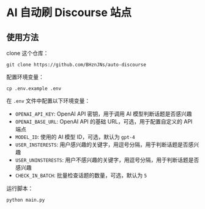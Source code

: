# AI 自动刷 Discourse 站点

## 使用方法

clone 这个仓库：
```
git clone https://github.com/BHznJNs/auto-discourse
```
配置环境变量：
```
cp .env.example .env
```

在 `.env` 文件中配置以下环境变量：

- `OPENAI_API_KEY`: OpenAI API 密钥，用于调用 AI 模型判断话题是否感兴趣
- `OPENAI_BASE_URL`: OpenAI API 的基础 URL，可选，用于配置自定义的 API 端点
- `MODEL_ID`: 使用的 AI 模型 ID，可选，默认为 `gpt-4`
- `USER_INSTERESTS`: 用户感兴趣的关键字，用逗号分隔，用于判断话题是否感兴趣
- `USER_UNINSTERESTS`: 用户不感兴趣的关键字，用逗号分隔，用于判断话题是否感兴趣
- `CHECK_IN_BATCH`: 批量检查话题的数量，可选，默认为 `5`

运行脚本：
```
python main.py
```
